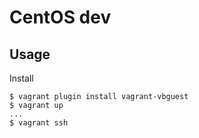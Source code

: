 # CentOS dev

## Usage

Install

```shell
$ vagrant plugin install vagrant-vbguest
$ vagrant up
...
$ vagrant ssh
```

